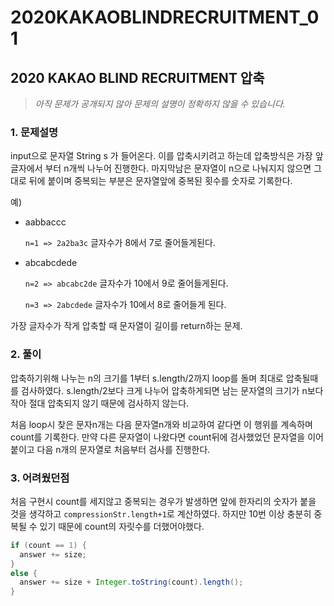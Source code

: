 # 2020KAKAOBLINDRECRUITMENT_01

## 2020 KAKAO BLIND RECRUITMENT 압축
> *아직 문제가 공개되지 않아 문제의 설명이 정확하지 않을 수 있습니다.*

### 1. 문제설명

input으로 문자열 String s 가 들어온다. 이를 압축시키려고 하는데 압축방식은 가장 앞글자에서 부터 n개씩 나누어 진행한다. 마지막남은 문자열이 n으로 나눠지지 않으면 그대로 뒤에 붙이며 중복되는 부분은 문자열앞에 중복된 횟수를 숫자로 기록한다.

예)

* aabbaccc

  ```n=1 => 2a2ba3c``` 글자수가 8에서 7로 줄어들게된다.

* abcabcdede

  ```n=2 => abcabc2de``` 글자수가 10에서 9로 줄어들게된다.
  
  ```n=3 => 2abcdede``` 글자수가 10에서 8로 줄어들게 된다.

가장 글자수가 작게 압축할 때 문자열이 길이를 return하는 문제.

### 2. 풀이

압축하기위해 나누는 n의 크기를 1부터 s.length/2까지 loop를 돌며 최대로 압축될때를 검사하였다. s.length/2보다 크게 나누어 압축하게되면 남는 문자열의 크기가 n보다 작아 절대 압축되지 않기 때문에 검사하지 않는다.

처음 loop시 찾은 문자n개는 다음 문자열n개와 비교하여 같다면 이 행위를 계속하며 count를 기록한다. 만약 다른 문자열이 나왔다면 count뒤에 검사했었던 문자열을 이어붙이고 다음 n개의 문자열로 처음부터 검사를 진행한다.

### 3. 어려웠던점

처음 구현시 count를 세지않고 중복되는 경우가 발생하면 앞에 한자리의 숫자가 붙을 것을 생각하고 ```compressionStr.length+1```로 계산하였다. 하지만 10번 이상 충분히 중복될 수 있기 때문에 count의 자릿수를 더했어야했다.
```java
if (count == 1) {
  answer += size;
}
else {
  answer += size + Integer.toString(count).length();
}
``` 
